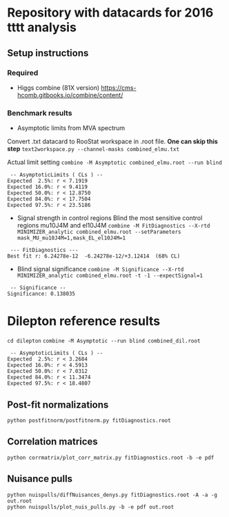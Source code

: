 # Repository with datacards for 2016 tttt analysis

## Setup instructions

### Required 

- Higgs combine (81X version)
https://cms-hcomb.gitbooks.io/combine/content/


### Benchmark results

- Asymptotic limits from MVA spectrum

Convert .txt datacard to RooStat workspace in .root file. **One can skip this step**
`text2workspace.py --channel-masks combined_elmu.txt`

Actual limit setting
`combine -M Asymptotic combined_elmu.root --run blind`

```
 -- AsymptoticLimits ( CLs ) --
Expected  2.5%: r < 7.1919
Expected 16.0%: r < 9.4119
Expected 50.0%: r < 12.8750
Expected 84.0%: r < 17.7504
Expected 97.5%: r < 23.5186

```
- Signal strength in control regions
Blind the most sensitive control regions mu10J4M and el10J4M
`combine -M FitDiagnostics --X-rtd MINIMIZER_analytic combined_elmu.root --setParameters mask_MU_mu10J4M=1,mask_EL_el10J4M=1`

```
 --- FitDiagnostics ---
Best fit r: 6.24278e-12  -6.24278e-12/+3.12414  (68% CL)
```

- Blind signal significance
`combine -M Significance --X-rtd MINIMIZER_analytic combined_elmu.root -t -1 --expectSignal=1`
```
 -- Significance -- 
Significance: 0.138035
```
# Dilepton reference results

`cd dilepton`
`combine -M Asymptotic --run blind combined_dil.root`
```
 -- AsymptoticLimits ( CLs ) --
Expected  2.5%: r < 3.2684
Expected 16.0%: r < 4.5913
Expected 50.0%: r < 7.0312
Expected 84.0%: r < 11.3474
Expected 97.5%: r < 18.4807
```


## Post-fit normalizations
`python postfitnorm/postfitnorm.py fitDiagnostics.root`

## Correlation matrices
`python corrmatrix/plot_corr_matrix.py fitDiagnostics.root -b -e pdf`

## Nuisance pulls
```
python nuispulls/diffNuisances_denys.py fitDiagnostics.root -A -a -g out.root
python nuispulls/plot_nuis_pulls.py -b -e pdf out.root
```
